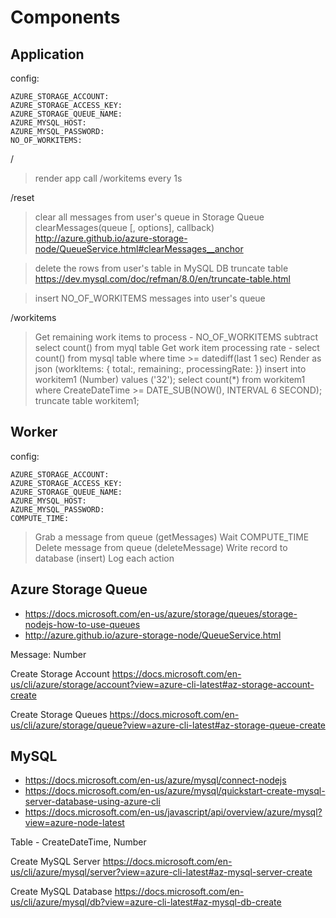 # Components

## Application

config:

    AZURE_STORAGE_ACCOUNT: 
    AZURE_STORAGE_ACCESS_KEY:
    AZURE_STORAGE_QUEUE_NAME:
    AZURE_MYSQL_HOST:
    AZURE_MYSQL_PASSWORD:
    NO_OF_WORKITEMS:

/

> render app
> call /workitems every 1s

/reset

> clear all messages from user's queue in Storage Queue
> clearMessages(queue [, options], callback)
> http://azure.github.io/azure-storage-node/QueueService.html#clearMessages__anchor

> delete the rows from user's table in MySQL DB
> truncate table 
> https://dev.mysql.com/doc/refman/8.0/en/truncate-table.html

> insert NO_OF_WORKITEMS messages into user's queue

/workitems

> Get remaining work items to process - NO_OF_WORKITEMS subtract select count() from myql table
> Get work item processing rate - select count() from mysql table where time >= datediff(last 1 sec)
> Render as json (workItems: { total:, remaining:, processingRate: })
> insert into workitem1 (Number) values ('32'); 
> select count(*) from workitem1 where CreateDateTime >= DATE_SUB(NOW(), INTERVAL 6 SECOND);
> truncate table workitem1;

## Worker

config:

    AZURE_STORAGE_ACCOUNT:
    AZURE_STORAGE_ACCESS_KEY:
    AZURE_STORAGE_QUEUE_NAME:
    AZURE_MYSQL_HOST:
    AZURE_MYSQL_PASSWORD:
    COMPUTE_TIME:

> Grab a message from queue (getMessages)
> Wait COMPUTE_TIME
> Delete message from queue (deleteMessage)
> Write record to database (insert)
> Log each action

## Azure Storage Queue

- https://docs.microsoft.com/en-us/azure/storage/queues/storage-nodejs-how-to-use-queues
- http://azure.github.io/azure-storage-node/QueueService.html

Message: Number

Create Storage Account
https://docs.microsoft.com/en-us/cli/azure/storage/account?view=azure-cli-latest#az-storage-account-create

Create Storage Queues
https://docs.microsoft.com/en-us/cli/azure/storage/queue?view=azure-cli-latest#az-storage-queue-create


## MySQL

- https://docs.microsoft.com/en-us/azure/mysql/connect-nodejs
- https://docs.microsoft.com/en-us/azure/mysql/quickstart-create-mysql-server-database-using-azure-cli
- https://docs.microsoft.com/en-us/javascript/api/overview/azure/mysql?view=azure-node-latest

Table - CreateDateTime, Number

Create MySQL Server
https://docs.microsoft.com/en-us/cli/azure/mysql/server?view=azure-cli-latest#az-mysql-server-create

Create MySQL Database
https://docs.microsoft.com/en-us/cli/azure/mysql/db?view=azure-cli-latest#az-mysql-db-create
